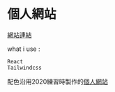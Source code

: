 # 個人網站
[網站連結](https://livehighvu06.github.io/cyxdevlife/)

what i use :

```
React
Tailwindcss
```

配色沿用2020練習時製作的[個人網站](https://livehighvu06.github.io/chenyixian/)

